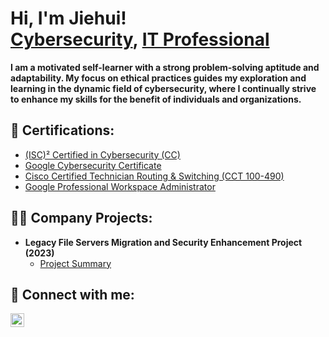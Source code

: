<h1>Hi, I'm Jiehui! <br/><a href="https://www.linkedin.com/in/jiehui-li/">Cybersecurity</a>, <a href="https://www.linkedin.com/in/jiehui-li/">IT Professional</a></h1>

<b>I am a motivated self-learner with a strong problem-solving aptitude and adaptability. My focus on ethical practices guides my exploration and learning in the dynamic field of cybersecurity, where I continually strive to enhance my skills for the benefit of individuals and organizations.</b>

<h2>📄 Certifications:</h2>

- [(ISC)² Certified in Cybersecurity (CC)](https://www.credly.com/badges/0b4eb685-e1ad-4756-90dd-2c3f1f477c9e/linked_in_profile)
- [Google Cybersecurity Certificate](https://www.credly.com/badges/6a9bb5c9-ad2e-4fe2-9fad-4de80124009e/linked_in_profile)
- [Cisco Certified Technician Routing & Switching (CCT 100-490) ](https://www.credly.com/badges/9306bcde-fb5b-4ded-a8a4-94ac5196b824/public_url)
- [Google Professional Workspace Administrator](https://drive.google.com/file/d/106aYX10Bc0Yw6cJNDEm5hWa113D4Kpxk/view?usp=drive_link)


<h2>👨‍💻 Company Projects:</h2>

- <b>Legacy File Servers Migration and Security Enhancement Project (2023)</b>
  - [Project Summary](https://github.com/georgecyberli/FileServMigration)




<h2> 🤳 Connect with me:</h2>

[<img align="left" alt="JiehuiLi | LinkedIn" width="22px" src="https://cdn.jsdelivr.net/npm/simple-icons@v3/icons/linkedin.svg" />][linkedin]


[linkedin]: https://linkedin.com/in/jiehui-li

